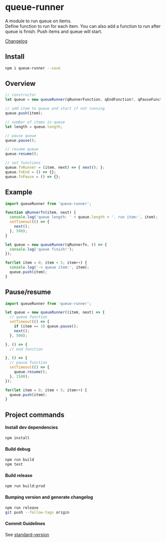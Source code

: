 # queue-runner

A module to run queue on items.<br />
Define function to run for each item.
You can also add a function to run after queue is finish. Push items and queue will
start.


[Changelog](CHANGELOG.md)

## Install

```bash
npm i queue-runner --save
```

## Overview

```javascript
// constructor
let queue = new queueRunner(qRunnerFunction, qEndFunction?, qPauseFunction?);

// add item to queue and start if not running
queue.push(item);

// number of items in queue
let length = queue.length;

// pause queue
queue.pause();

// resume queue
queue.resume();

// set functions
queue.fnRunner = (item, next) => { next(); };
queue.fnEnd = () => {};
queue.fnPause = () => {};
```

## Example

```javascript
import queueRunner from 'queue-runner';

function qRunnerfn(item, next) {
  console.log('queue length: ' + queue.length + '. run item:', item);
  setTimeout(() => {
    next();
  }, 500);
}

let queue = new queueRunner(qRunnerfn, () => {
  console.log('queue finish!');
});

for(let item = 0; item < 5; item++) {
  console.log('-> queue item:', item);
  queue.push(item);
}
```

## Pause/resume

```javascript
import queueRunner from 'queue-runner';

let queue = new queueRunner((item, next) => {
  // queue function
  setTimeout(() => {
    if (item == 3) queue.pause();
    next();
  }, 500);

}, () => {
  // end function

}, () => {
  // pause function
  setTimeout(() => {
    queue.resume();
  }, 1500);
});

for(let item = 0; item < 5; item++) {
  queue.push(item);
}
```

## Project commands

#### Install dev dependencies

```bash
npm install
```

#### Build debug

```bash
npm run build
npm test
```

#### Build release

```bash
npm run build:prod
```

#### Bumping version and generate changelog

```bash
npm run release
git push --follow-tags origin
```

#### Commit Guidelines

See [standard-version](https://github.com/conventional-changelog/standard-version)
